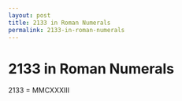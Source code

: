 ```yaml
---
layout: post
title: 2133 in Roman Numerals
permalink: 2133-in-roman-numerals
---
```


# 2133 in Roman Numerals

2133 = MMCXXXIII
